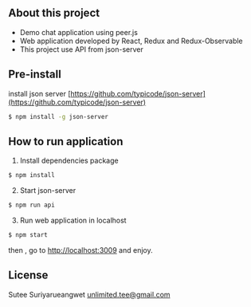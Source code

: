 ## About this project
* Demo chat application using peer.js
* Web application developed by React, Redux and Redux-Observable
* This project use API from json-server

## Pre-install

install json server [https://github.com/typicode/json-server](https://github.com/typicode/json-server)

```bash
$ npm install -g json-server
```

## How to run application

1. Install dependencies package

```bash
$ npm install
```
2. Start json-server 

```bash
$ npm run api 
```

3. Run web application in localhost

```bash
$ npm start
```

then , go to [http://localhost:3009]() and enjoy.

## License

Sutee Suriyarueangwet 
[unlimited.tee@gmail.com]()